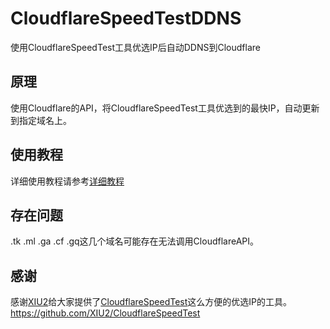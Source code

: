 # CloudflareSpeedTestDDNS
使用CloudflareSpeedTest工具优选IP后自动DDNS到Cloudflare

## 原理
使用Cloudflare的API，将CloudflareSpeedTest工具优选到的最快IP，自动更新到指定域名上。

## 使用教程
详细使用教程请参考[详细教程](https://blog.vbar.fun/archives/openwrt-ding-shi-you-xuan-cloudflareip-bing-geng-xin-dao-cloudflare)

## 存在问题
.tk .ml .ga .cf .gq这几个域名可能存在无法调用CloudflareAPI。

## 感谢
感谢[XIU2](https://github.com/XIU2)给大家提供了[CloudflareSpeedTest](https://github.com/XIU2/CloudflareSpeedTest)这么方便的优选IP的工具。
https://github.com/XIU2/CloudflareSpeedTest
